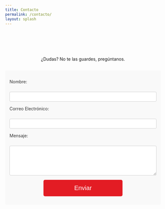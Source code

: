 ```yaml
---
title: Contacto
permalink: /contacto/
layout: splash
---
```


<style>
img {
  float: right;
  margin-left: 10px;
  margin-bottom: 10px;
  margin-top: 10px;
}
  form {
    max-width: 600px;
    margin: 2em auto;
    padding: 1em;
    background: #f9f9f9;
    border-radius: 5px;
  }
  form p {
    margin-bottom: 1em;
  }
  label {
    margin-bottom: .5em;
    color: #333333;
    display: block;
  }
  input, textarea {
    border: 1px solid #CCCCCC;
    padding: .5em;
    font-size: 1em;
    width: 100%;
    box-sizing: border-box;
    border-radius: 4px;
  }
  button {
    background-color: #e31c24;
    color: white;
    border: none;
    padding: 15px 100px;
    text-align: center;
    text-decoration: none;
    display: inline-block;
    font-size: 20px;
    border-radius: 5px;
    cursor: pointer;
  }
  button:hover {
    background-color: #9b1b20;
  }
</style>

<div style="text-align:center; margin-top:7em">
  ¿Dudas? No te las guardes, pregúntanos.
</div>

<form name="contact" action="/_pages/success.html" method="POST" data-netlify="true">
  <input type="hidden" name="form-name" value="contact" />
  <p>
    <label for="name">Nombre:</label><br />
    <input type="text" id="name" name="name" required />
  </p>
  <p>
    <label for="email">Correo Electrónico:</label><br />
    <input type="email" id="email" name="email" required />
  </p>
  <p>
    <label for="message">Mensaje:</label><br />
    <textarea id="message" name="message" rows="5" required></textarea>
  </p>
  <p style="text-align: center;">
    <button type="submit">Enviar</button>
  </p>
</form>
